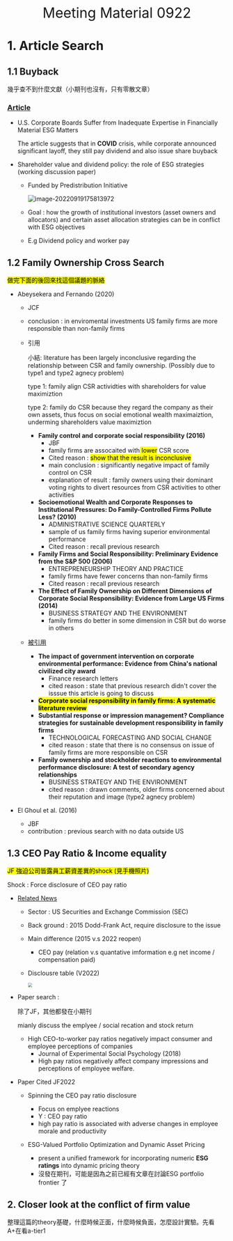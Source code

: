 <center><font size="6">Meeting Material 0922</font></center>

# 1. Article Search 

## 1.1 Buyback

幾乎查不到什麼文獻（小期刊也沒有，只有零散文章）

### [Article](https://scholar.google.com.tw/scholar?hl=zh-TW&as_sdt=0%2C5&q=buyback+ESG&oq=) 

- U.S. Corporate Boards Suffer from Inadequate Expertise in Financially Material ESG Matters

  The article suggests that in __COVID__ crisis,  while corporate announced significant layoff, they still pay dividend and also issue share buyback


- Shareholder value and dividend policy: the role of ESG strategies (working discussion paper)

  - Funded by Predistribution Initiative

    ![image-20220919175813972](C:\Users\user\AppData\Roaming\Typora\typora-user-images\image-20220919175813972.png)

  - Goal : how the growth of institutional investors (asset owners and allocators) and certain asset allocation strategies can be in conflict with ESG objectives 
  
  - E.g Dividend policy and worker pay

## 1.2 Family Ownership Cross Search

<mark>做完下面的後回來找這個議題的脈絡</mark>

- Abeysekera and Fernando (2020)  
  - JCF
  
  - conclusion : in enviromental investments US family firms are more responsible than non-family firms
  
  - 引用
  
    小結: literature has been largely inconclusive regarding the relationship between CSR and family ownership. (Possibly due to type1 and type2 agnecy problem)
  
    type 1: family align CSR actividties with shareholders for value maximiztion 
  
    type 2: family do CSR because they regard the company as their own assets, thus focus on social emotional wealth maximaiztion, underming shareholders value maximiztion 
  
    - __Family control and corporate social responsibility (2016)__
      - JBF
      - family firms  are assocaited with<mark> lower</mark> CSR score
      - Cited reason : <mark>show that the result is inconclusive</mark>
      - main conclusion  : significantly negative impact
        of family control on CSR   
      - explanation of result : family owners using their dominant voting rights to divert resources from CSR activities to other activities  
    - __Socioemotional Wealth and Corporate Responses to Institutional Pressures: Do Family-Controlled Firms Pollute Less? (2010)__
      - ADMINISTRATIVE SCIENCE QUARTERLY
      - sample of us family firms having superior environmental performance 
      - Cited reason : recall previous research 
    - __Family Firms and Social Responsibility: Preliminary Evidence from the S&P 500 (2006)__
      - ENTREPRENEURSHIP THEORY AND PRACTICE
      - family firms have fewer concerns than non-family firms 
      - Cited reason : recall previous research 
    - __The Effect of Family Ownership on Different Dimensions of Corporate Social Responsibility: Evidence from Large US Firms (2014)__
      - BUSINESS STRATEGY AND THE ENVIRONMENT
      - family firms do better in some dimension in CSR but do worse in others 
  
  - [被引用](https://www.webofscience.com/wos/woscc/summary/c9f48338-b457-46df-a1e0-a323d5e5bdb7-506232f3/times-cited-descending/1)
  
    - __The impact of government intervention on corporate environmental performance: Evidence from China's national civilized city award__
      - Finance research letters 
      - cited reason : state that previous research didn't cover the isssue this article is going to discuss
    - __<mark>Corporate social responsibility in family firms: A systematic literature review</mark>__
    - __Substantial response or impression management? Compliance strategies for sustainable development responsibility in family firms__
      - TECHNOLOGICAL FORECASTING AND SOCIAL CHANGE
      - cited reason : state that there is no consensus on issue of family firms are more responsible on CSR
    - __Family ownership and stockholder reactions to environmental performance disclosure: A test of secondary agency relationships__
      - BUSINESS STRATEGY AND THE ENVIRONMENT
      - cited reason : drawn comments, older firms concerned about their reputation and image (type2 agnecy problem)
  
- El Ghoul et al. (2016)

  - JBF
  - contribution : previous search with no data outside US

## 1.3 CEO Pay Ratio & Income equality 

<mark>JF 強迫公司皆露員工薪資差異的shock (見手機照片)</mark>

Shock : Force disclosure of CEO pay ratio 

- [Related News](https://www.morganlewis.com/pubs/2022/08/sec-finalizes-pay-versus-performance-disclosure-rules)
  - Sector : US Securities and Exchange Commission (SEC)

  - Back ground : 2015 Dodd-Frank Act, require disclosure to the issue 

  - Main difference (2015 v.s 2022 reopen)
    - CEO pay (relation v.s quantative imformation e.g net income / compensation paid)

  - Disclousre table (V2022)

    <img src="C:\Users\user\Desktop\Konan\meeting\15th\img\1.png" style="zoom:60%;" />

- Paper search :

  除了JF，其他都發在小期刊 

  mianly discuss the emplyee / social recation and stock return 

  - High CEO-to-worker pay ratios negatively impact consumer and employee perceptions of companies
    -  Journal of Experimental Social Psychology (2018)
    - High pay ratios negatively affect company impressions and perceptions of employee welfare.


  

- Paper Cited JF2022

  - Spinning the CEO pay ratio disclosure 

    - Focus on emplyee reactions
    - Y : CEO pay ratio
    - high pay ratio is associated with adverse changes in employee morale and
      productivity
  - ESG-Valued Portfolio Optimization and Dynamic Asset Pricing
    - present a unified framework for incorporating numeric __ESG ratings__ into dynamic pricing theory
    - 沒發在期刊，可能是因為之前已經有文章在討論ESG portfolio frontier 了



## 2. Closer look at the conflict of firm value

整理這篇的theory基礎，什麼時候正面，什麼時候負面，怎麼設計實驗。先看A+在看a-tier1